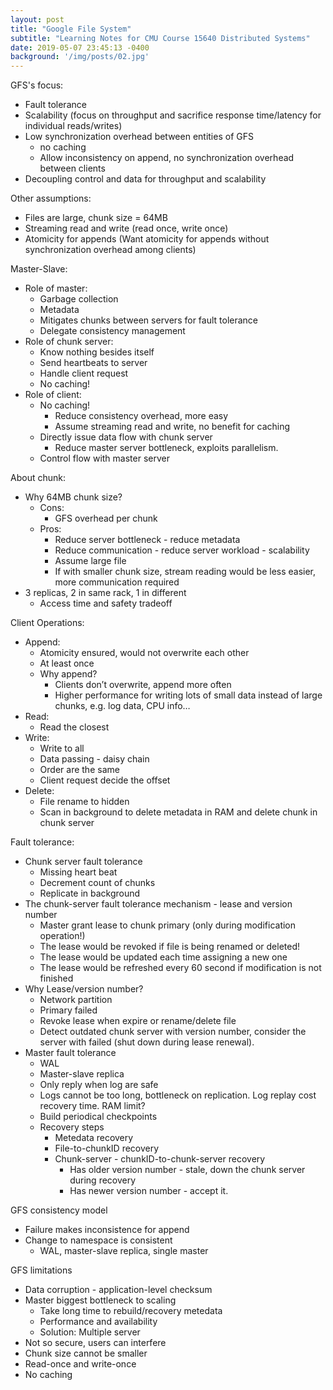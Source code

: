 ```yaml
---
layout: post
title: "Google File System"
subtitle: "Learning Notes for CMU Course 15640 Distributed Systems"
date: 2019-05-07 23:45:13 -0400
background: '/img/posts/02.jpg'
---
```



GFS's focus: 
- Fault tolerance
- Scalability (focus on throughput and sacrifice response time/latency for individual reads/writes)
- Low synchronization overhead between entities of GFS
	- no caching
	- Allow inconsistency on append, no synchronization overhead between clients
- Decoupling control and data for throughput and scalability

Other assumptions:
- Files are large, chunk size = 64MB
- Streaming read and write (read once, write once)
- Atomicity for appends (Want atomicity for appends without synchronization 
overhead among clients)

Master-Slave:
- Role of master:
	- Garbage collection
	- Metadata
	- Mitigates chunks between servers for fault tolerance
	- Delegate consistency management
- Role of chunk server:
	- Know nothing besides itself
	- Send heartbeats to server
	- Handle client request
	- No caching!
- Role of client:
	- No caching!
	    - Reduce consistency overhead, more easy
	    - Assume streaming read and write, no benefit for caching
	- Directly issue data flow with chunk server
	    - Reduce master server bottleneck, exploits parallelism.
	- Control flow with master server

About chunk:
- Why 64MB chunk size?
	- Cons: 
		- GFS overhead per chunk
	- Pros:
	    - Reduce server bottleneck - reduce metadata
	    - Reduce communication - reduce server workload - scalability
	    - Assume large file
	    - If with smaller chunk size, stream reading would be less easier, more communication required
- 3 replicas, 2 in same rack, 1 in different
	- Access time and safety tradeoff

Client Operations:
- Append:
	- Atomicity ensured, would not overwrite each other
	- At least once
	- Why append?
		- Clients don’t overwrite, append more often
		- Higher performance for writing lots of small data instead of large chunks, e.g. log data, CPU info…
- Read:
	- Read the closest
- Write:
    - Write to all
    - Data passing - daisy chain
    - Order are the same
    - Client request decide the offset
- Delete:
	- File rename to hidden
	- Scan in background to delete metadata in RAM and delete chunk in chunk server

Fault tolerance:
- Chunk server fault tolerance
	- Missing heart beat
	- Decrement count of chunks
	- Replicate in background
- The chunk-server fault tolerance mechanism - lease and version number
	- Master grant lease to chunk primary (only during modification operation!)
	- The lease would be revoked if file is being renamed or deleted!
	- The lease would be updated each time assigning a new one
	- The lease would be refreshed every 60 second if modification is not finished
- Why Lease/version number?
	- Network partition
	- Primary failed
	- Revoke lease when expire or rename/delete file
	- Detect outdated chunk server with version number, consider the server with failed (shut down during lease renewal).
- Master fault tolerance
	- WAL
	- Master-slave replica
	- Only reply when log are safe
	- Logs cannot be too long, bottleneck on replication. Log replay cost recovery time. RAM limit?
	- Build periodical checkpoints
	- Recovery steps
		- Metedata recovery
		- File-to-chunkID recovery
		- Chunk-server - chunkID-to-chunk-server recovery
			- Has older version number - stale, down the chunk server during recovery
			- Has newer version number - accept it. 

GFS consistency model
- Failure makes inconsistence for append
- Change to namespace is consistent
	- WAL, master-slave replica, single master

GFS limitations
- Data corruption - application-level checksum
- Master biggest bottleneck to scaling
	- Take long time to rebuild/recovery metedata
	- Performance and availability
	- Solution: Multiple server
- Not so secure, users can interfere
- Chunk size cannot be smaller
- Read-once and write-once
- No caching




